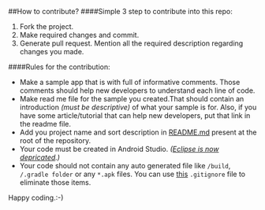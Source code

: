 ##How to contribute?
####Simple 3 step to contribute into this repo:

1. Fork the project. 
2. Make required changes and commit. 
3. Generate pull request. Mention all the required description regarding changes you made.

####Rules for the contribution:
- Make a sample app that is with full of informative comments. Those comments should help new developers to understand each line of code.
- Make read me file for the sample you created.That should contain an introduction *(must be descriptive)* of what your sample is for. Also, if you have some article/tutorial that can help new developers, put that link in the readme file. 
- Add you project name and sort description in [README.md](https://github.com/kevalpatel2106/android-samples/blob/master/README.md) present at the root of the repository.
- Your code must be created in Android Studio. *([Eclipse is now depricated](http://www.androidpolice.com/2016/11/02/google-officially-ends-support-for-eclipse-android-developer-tools-in-favor-of-android-studio/).)*
- Your code should not contain any auto generated file like `/build`, `/.gradle folder` or any `*.apk` files. You can use [this](https://gist.github.com/kevalpatel2106/ca6d1f1fd778af4d92162edf19045ad5) `.gitignore` file to eliminate those items.

Happy coding.:-)
